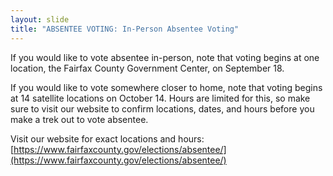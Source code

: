 ```yaml
---
layout: slide
title: "ABSENTEE VOTING: In-Person Absentee Voting"
---
```


If you would like to vote absentee in-person, note that voting begins at one location, the Fairfax County Government Center, on September 18.

If you would like to vote somewhere closer to home, note that voting begins at 14 satellite locations on October 14. Hours are limited for this, so make sure to visit our website to confirm locations, dates, and hours before you make a trek out to vote absentee.

Visit our website for exact locations and hours: [https://www.fairfaxcounty.gov/elections/absentee/](https://www.fairfaxcounty.gov/elections/absentee/)
